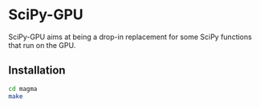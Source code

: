 # SciPy-GPU

SciPy-GPU aims at being a drop-in replacement for some SciPy functions that run on the GPU.

## Installation

```bash
cd magma
make
```
